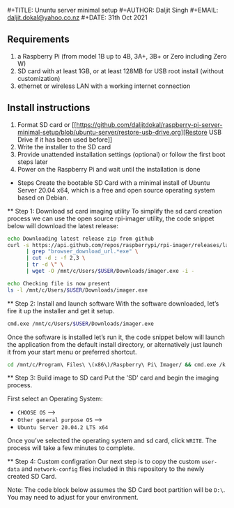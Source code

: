 
#+TITLE: Ununtu server minimal setup
#+AUTHOR: Daljit Singh
#+EMAIL: daljit.dokal@yahoo.co.nz
#+DATE: 31th Oct 2021

## Requirements
1. a Raspberry Pi (from model 1B up to 4B, 3A+, 3B+ or Zero including Zero W)
2. SD card with at least 1GB, or at least 128MB for USB root install (without customization)
3. ethernet or wireless LAN with a working internet connection

## Install instructions
1. Format SD card or [[https://github.com/daljitdokal/raspberry-pi-server-minimal-setup/blob/ubuntu-server/restore-usb-drive.org][Restore USB Drive if it has been used before]]
2. Write the installer to the SD card
3. Provide unattended installation settings (optional) or follow the first boot steps later
4. Power on the Raspberry Pi and wait until the installation is done

* Steps
Create the bootable SD Card with a minimal install of Ubuntu Server 20.04 x64, which is a free and open source operating system based on Debian.

** Step 1: Download sd card imaging utility
To simplify the sd card creation process we can use the open source rpi-imager utility, the code snippet below will download the latest release:
```bash
echo Downloading latest release zip from github
curl -s https://api.github.com/repos/raspberrypi/rpi-imager/releases/latest \
      | grep "browser_download_url.*exe" \
      | cut -d : -f 2,3 \
      | tr -d \" \
      | wget -O /mnt/c/Users/$USER/Downloads/imager.exe -i -

echo Checking file is now present
ls -l /mnt/c/Users/$USER/Downloads/imager.exe
```
 
** Step 2: Install and launch software
With the software downloaded, let’s fire it up the installer and get it setup.
```bash
cmd.exe /mnt/c/Users/$USER/Downloads/imager.exe
```
Once the software is installed let’s run it, the code snippet below will launch the application from the default install directory, or alternatively just launch it from your start menu or preferred shortcut.

```bash
cd /mnt/c/Program\ Files\ \(x86\)/Raspberry\ Pi\ Imager/ && cmd.exe /k rpi-imager.exe
```
 
** Step 3: Build image to SD card
Put the 'SD' card and begin the imaging process.

First select an Operating System: 
 - `CHOOSE OS` –> 
 - `Other general purpose OS` –> 
 - `Ubuntu Server 20.04.2 LTS x64`

Once you’ve selected the operating system and sd card, click `WRITE`. The process will take a few minutes to complete.

** Step 4: Custom configration
Our next step is to copy the custom `user-data` and `network-config` files included in this repository to the newly created SD Card.

Note: The code block below assumes the SD Card boot partition will be `D:\`. You may need to adjust for your environment.



